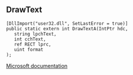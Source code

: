 ## DrawText

```
[DllImport("user32.dll", SetLastError = true)]
public static extern int DrawTextA(IntPtr hdc,
   string lpchText,
   int cchText,
   ref RECT lprc,
   uint format
);
```

[Microsoft documentation](https://docs.microsoft.com/en-us/windows/win32/api/winuser/nf-winuser-drawtexta)
